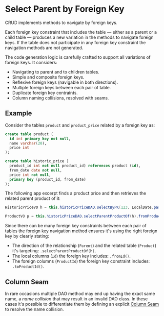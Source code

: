 # Select Parent by Foreign Key

CRUD implements methods to navigate by foreign keys. 

Each foreign key constraint that includes the table &mdash; either as a parent
or a child table &mdash; produces a new variation in the methods to navigate foreign
keys. If the table does not participate in any foreign key constraint the navigation methods
are not generated.

The code generation logic is carefully crafted to support all variations of foreign keys.
It considers:

- Navigating to parent and to children tables.
- Simple and composite foreign keys.
- Reflexive foreign keys (navigable in both directions).
- Multiple foreign keys between each pair of table.
- Duplicate foreign key contraints.
- Column naming collisions, resolved with seams.

## Example

Consider the tables `product` and `product_price` related by a foreign key as:

```sql
create table product (
  id int primary key not null,
  name varchar(20),
  price int
);

create table historic_price (
  product_id int not null product_id) references product (id),
  from_date date not null,
  price int not null,
  primary key (product_id, from_date)
);
```

The following app excerpt finds a product price and then retrieves the related parent product of it:

```java
HistoricPriceVO h = this.historicPriceDAO.selectByPK(123, LocalDate.parse("2022-11-15"));

ProductVO p = this.historicPriceDAO.selectParentProductOf(h).fromProductId().toId();
```

Since there can be many foreign key constraints between each pair of tables the foreign key navigation
method ensures it's using the right foreign key by clearly stating:

- The direction of the relationship (`Parent`) and the related table (`Product`) it's targeting: `.selectParentProductOf(h)`.
- The local columns (`Id`) the foreign key includes: `.fromId()`.
- The foreign columns (`ProductId`) the foreign key constraint includes: `.toProductId()`.


## Column Seam

In rare occasions multiple DAO method may end up having the exact same name, a *name collision* that may result in
an invalid DAO class. In these cases it's possible to differentiate them by defining an explicit
[Column Seam](./column-seam.md) to resolve the name collision.
